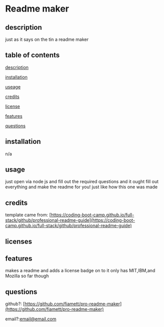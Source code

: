 # Readme maker
  
  ## description 
  just as it says on the tin a readme maker
  ## table of contents
  [description](#description)

  [installation](#installations)

  [useage](#usage)

  [credits](#credits)

  [license](#license)

  [features](#features)

  [questions](#questions)
  ## installation 
  n/a 
  ## usage 
  just open via node js and fill out the required questions and it ought fill out everything and make the readme for you! 
  just like how this one was made
  ## credits 
  template came from: [https://coding-boot-camp.github.io/full-stack/github/professional-readme-guide](https://coding-boot-camp.github.io/full-stack/github/professional-readme-guide) 
  ## licenses 
  
  ## features 
  makes a readme and adds a license badge on to it only has MIT,IBM,and Mozilla so far though
  ## questions 
  github?: [https://github.com/fiamett/pro-readme-maker](https://github.com/fiamett/pro-readme-maker) 

  email?:[email@email.com](email@email.com)
  